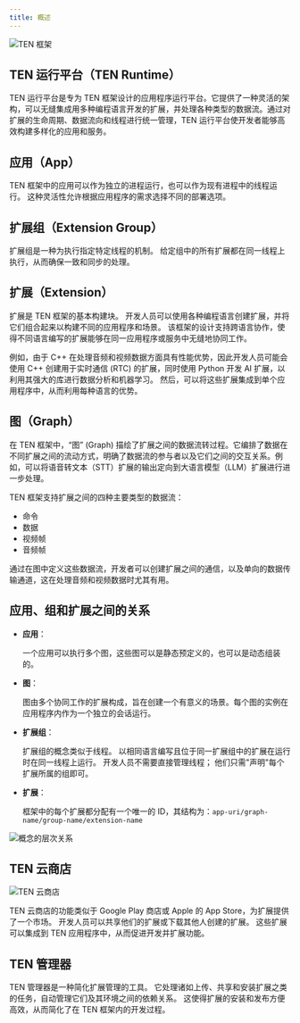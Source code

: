 ```yaml
---
title: 概述
---
```


![TEN 框架](https://ten-framework-assets.s3.amazonaws.com/doc-assets/ten_framework.png)

## TEN 运行平台（TEN Runtime）

TEN 运行平台是专为 TEN 框架设计的应用程序运行平台。它提供了一种灵活的架构，可以无缝集成用多种编程语言开发的扩展，并处理各种类型的数据流。通过对扩展的生命周期、数据流向和线程进行统一管理，TEN 运行平台使开发者能够高效构建多样化的应用和服务。

## 应用（App）

TEN 框架中的应用可以作为独立的进程运行，也可以作为现有进程中的线程运行。 这种灵活性允许根据应用程序的需求选择不同的部署选项。

## 扩展组（Extension Group）

扩展组是一种为执行指定特定线程的机制。 给定组中的所有扩展都在同一线程上执行，从而确保一致和同步的处理。

## 扩展（Extension）

扩展是 TEN 框架的基本构建块。 开发人员可以使用各种编程语言创建扩展，并将它们组合起来以构建不同的应用程序和场景。 该框架的设计支持跨语言协作，使得不同语言编写的扩展能够在同一应用程序或服务中无缝地协同工作。

例如，由于 C++ 在处理音频和视频数据方面具有性能优势，因此开发人员可能会使用 C++ 创建用于实时通信 (RTC) 的扩展，同时使用 Python 开发 AI 扩展，以利用其强大的库进行数据分析和机器学习。 然后，可以将这些扩展集成到单个应用程序中，从而利用每种语言的优势。

## 图（Graph）

在 TEN 框架中，“图” (Graph) 描绘了扩展之间的数据流转过程。它编排了数据在不同扩展之间的流动方式，明确了数据流的参与者以及它们之间的交互关系。例如，可以将语音转文本（STT）扩展的输出定向到大语言模型（LLM）扩展进行进一步处理。

TEN 框架支持扩展之间的四种主要类型的数据流：

- 命令
- 数据
- 视频帧
- 音频帧

通过在图中定义这些数据流，开发者可以创建扩展之间的通信，以及单向的数据传输通道，这在处理音频和视频数据时尤其有用。

## 应用、组和扩展之间的关系

- **应用**：

  一个应用可以执行多个图，这些图可以是静态预定义的，也可以是动态组装的。

- **图**：

  图由多个协同工作的扩展构成，旨在创建一个有意义的场景。每个图的实例在应用程序内作为一个独立的会话运行。

- **扩展组**：

  扩展组的概念类似于线程。 以相同语言编写且位于同一扩展组中的扩展在运行时在同一线程上运行。 开发人员不需要直接管理线程； 他们只需"声明"每个扩展所属的组即可。

- **扩展**：

  框架中的每个扩展都分配有一个唯一的 ID，其结构为：`app-uri/graph-name/group-name/extension-name`

![概念的层次关系](https://ten-framework-assets.s3.amazonaws.com/doc-assets/hierarchical_relationship_of_concepts.png)

## TEN 云商店

![TEN 云商店](https://ten-framework-assets.s3.amazonaws.com/doc-assets/ten_cloud_store.png)

TEN 云商店的功能类似于 Google Play 商店或 Apple 的 App Store，为扩展提供了一个市场。 开发人员可以共享他们的扩展或下载其他人创建的扩展。 这些扩展可以集成到 TEN 应用程序中，从而促进开发并扩展功能。

## TEN 管理器

TEN 管理器是一种简化扩展管理的工具。 它处理诸如上传、共享和安装扩展之类的任务，自动管理它们及其环境之间的依赖关系。 这使得扩展的安装和发布方便高效，从而简化了在 TEN 框架内的开发过程。
